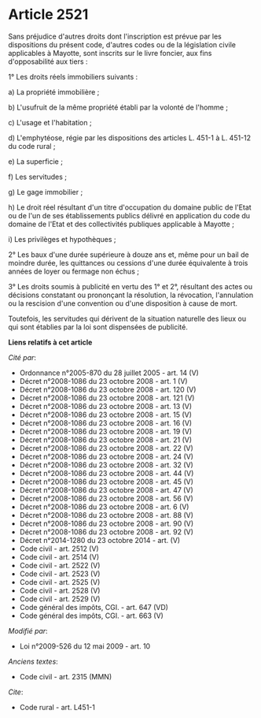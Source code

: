 # Article 2521

Sans préjudice d'autres droits dont l'inscription est prévue par les dispositions du présent code, d'autres codes ou de la
législation civile applicables à Mayotte, sont inscrits sur le livre foncier, aux fins d'opposabilité aux tiers : 

1° Les droits réels immobiliers suivants : 

a) La propriété immobilière ; 

b) L'usufruit de la même propriété établi par la volonté de l'homme ; 

c) L'usage et l'habitation ; 

d) L'emphytéose, régie par les dispositions des articles L. 451-1 à L. 451-12 du code rural ; 

e) La superficie ; 

f) Les servitudes ; 

g) Le gage immobilier ; 

h) Le droit réel résultant d'un titre d'occupation du domaine public de l'Etat ou de l'un de ses établissements publics
délivré en application du code du domaine de l'Etat et des collectivités publiques applicable à Mayotte ; 

i) Les privilèges et hypothèques ; 

2° Les baux d'une durée supérieure à douze ans et, même pour un bail de moindre durée, les quittances ou cessions d'une durée
équivalente à trois années de loyer ou fermage non échus ; 

3° Les droits soumis à publicité en vertu des 1° et 2°, résultant des actes ou décisions constatant ou prononçant la
résolution, la révocation, l'annulation ou la rescision d'une convention ou d'une disposition à cause de mort. 

Toutefois, les servitudes qui dérivent de la situation naturelle des lieux ou qui sont établies par la loi sont dispensées de
publicité.

**Liens relatifs à cet article**

_Cité par_:

  - Ordonnance n°2005-870 du 28 juillet 2005 - art. 14 (V)
  - Décret n°2008-1086 du 23 octobre 2008 - art. 1 (V)
  - Décret n°2008-1086 du 23 octobre 2008 - art. 120 (V)
  - Décret n°2008-1086 du 23 octobre 2008 - art. 121 (V)
  - Décret n°2008-1086 du 23 octobre 2008 - art. 13 (V)
  - Décret n°2008-1086 du 23 octobre 2008 - art. 15 (V)
  - Décret n°2008-1086 du 23 octobre 2008 - art. 16 (V)
  - Décret n°2008-1086 du 23 octobre 2008 - art. 19 (V)
  - Décret n°2008-1086 du 23 octobre 2008 - art. 21 (V)
  - Décret n°2008-1086 du 23 octobre 2008 - art. 22 (V)
  - Décret n°2008-1086 du 23 octobre 2008 - art. 24 (V)
  - Décret n°2008-1086 du 23 octobre 2008 - art. 32 (V)
  - Décret n°2008-1086 du 23 octobre 2008 - art. 44 (V)
  - Décret n°2008-1086 du 23 octobre 2008 - art. 45 (V)
  - Décret n°2008-1086 du 23 octobre 2008 - art. 47 (V)
  - Décret n°2008-1086 du 23 octobre 2008 - art. 56 (V)
  - Décret n°2008-1086 du 23 octobre 2008 - art. 6 (V)
  - Décret n°2008-1086 du 23 octobre 2008 - art. 88 (V)
  - Décret n°2008-1086 du 23 octobre 2008 - art. 90 (V)
  - Décret n°2008-1086 du 23 octobre 2008 - art. 92 (V)
  - Décret n°2014-1280 du 23 octobre 2014 - art. (V)
  - Code civil - art. 2512 (V)
  - Code civil - art. 2514 (V)
  - Code civil - art. 2522 (V)
  - Code civil - art. 2523 (V)
  - Code civil - art. 2525 (V)
  - Code civil - art. 2528 (V)
  - Code civil - art. 2529 (V)
  - Code général des impôts, CGI. - art. 647 (VD)
  - Code général des impôts, CGI. - art. 663 (V)

_Modifié par_:

  - Loi n°2009-526 du 12 mai 2009 - art. 10

_Anciens textes_:

  - Code civil - art. 2315 (MMN)

_Cite_:

  - Code rural - art. L451-1
